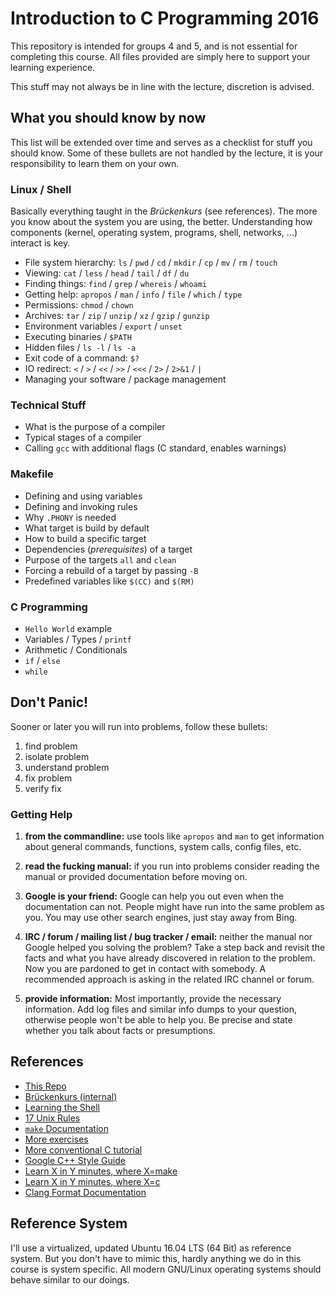# Introduction to C Programming 2016

This repository is intended for groups 4 and 5, and is not essential for
completing this course. All files provided are simply here to support your
learning experience.

This stuff may not always be in line with the lecture, discretion is advised.

## What you should know by now

This list will be extended over time and serves as a checklist for stuff you
should know. Some of these bullets are not handled by the lecture, it is your
responsibility to learn them on your own.

### Linux / Shell

Basically everything taught in the *Brückenkurs* (see references). The more you
know about the system you are using, the better. Understanding how components
(kernel, operating system, programs, shell, networks, ...) interact is key.

- File system hierarchy: `ls` / `pwd` / `cd` / `mkdir` / `cp` / `mv` / `rm` / `touch`
- Viewing: `cat` / `less` / `head` / `tail` / `df` / `du`
- Finding things: `find` / `grep` / `whereis` / `whoami`
- Getting help: `apropos` / `man` / `info` / `file` / `which` / `type`
- Permissions: `chmod` / `chown`
- Archives: `tar` / `zip` / `unzip` / `xz` / `gzip` / `gunzip`
- Environment variables / `export` / `unset`
- Executing binaries / `$PATH`
- Hidden files / `ls -l` / `ls -a`
- Exit code of a command: `$?`
- IO redirect: `<` / `>` / `<<` / `>>` / `<<<` / `2>` / `2>&1` / `|`
- Managing your software / package management

### Technical Stuff

- What is the purpose of a compiler
- Typical stages of a compiler
- Calling `gcc` with additional flags (C standard, enables warnings)

### Makefile

- Defining and using variables
- Defining and invoking rules
- Why `.PHONY` is needed
- What target is build by default
- How to build a specific target
- Dependencies (*prerequisites*) of a target
- Purpose of the targets `all` and `clean`
- Forcing a rebuild of a target by passing `-B`
- Predefined variables like `$(CC)` and `$(RM)`

### C Programming

- `Hello World` example
- Variables / Types / `printf`
- Arithmetic / Conditionals
- `if` / `else`
- `while`

## Don't Panic!

Sooner or later you will run into problems, follow these bullets:

1. find problem
2. isolate problem
3. understand problem
4. fix problem
5. verify fix

### Getting Help

1. **from the commandline:** use tools like `apropos` and `man` to get
   information about general commands, functions, system calls, config files,
   etc.

2. **read the fucking manual:** if you run into problems consider reading the
   manual or provided documentation before moving on.

3. **Google is your friend:** Google can help you out even when the
   documentation can not. People might have run into the same problem as you.
   You may use other search engines, just stay away from Bing.

4. **IRC / forum / mailing list / bug tracker / email:** neither the manual nor
   Google helped you solving the problem? Take a step back and revisit the
   facts and what you have already discovered in relation to the problem. Now
   you are pardoned to get in contact with somebody. A recommended approach is
   asking in the related IRC channel or forum.

5. **provide information:** Most importantly, provide the necessary
   information. Add log files and similar info dumps to your question,
   otherwise people won't be able to help you. Be precise and state whether you
   talk about facts or presumptions.

## References

- [This Repo](https://git.io/viBjr)
- [Brückenkurs (internal)](https://iis.uibk.ac.at/courses/2015w/703000/start)
- [Learning the Shell](http://linuxcommand.org/lc3_learning_the_shell.php)
- [17 Unix Rules](https://en.wikipedia.org/wiki/Unix_philosophy#Eric_Raymond.E2.80.99s_17_Unix_Rules)
- [`make` Documentation](https://www.gnu.org/software/make/manual/html_node/index.html)
- [More exercises](https://projecteuler.net/)
- [More conventional C tutorial](http://beej.us/guide/bgc/output/html/singlepage/bgc.html)
- [Google C++ Style Guide](https://google.github.io/styleguide/cppguide.html)
- [Learn X in Y minutes, where X=make](https://learnxinyminutes.com/docs/make/)
- [Learn X in Y minutes, where X=c](https://learnxinyminutes.com/docs/c/)
- [Clang Format Documentation](http://clang.llvm.org/docs/ClangFormat.html)

## Reference System

I'll use a virtualized, updated Ubuntu 16.04 LTS (64 Bit) as reference system.
But you don't have to mimic this, hardly anything we do in this course is
system specific. All modern GNU/Linux operating systems should behave similar
to our doings.
